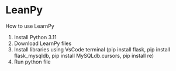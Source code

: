 # LeanPy

How to use LearnPy

1. Install Python 3.11
2. Download LearnPy files
3. Install libraries using VsCode terminal (pip install flask, pip install flask_mysqldb, pip install MySQLdb.cursors, pip install re)
4. Run python file
